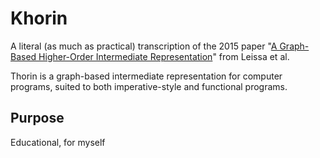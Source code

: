 # Khorin

A literal (as much as practical) transcription of the 2015 paper "[A  Graph-Based  Higher-Order  Intermediate  Representation](https://compilers.cs.uni-saarland.de/papers/lkh15_cgo.pdf)" from Leissa et al.

Thorin is a graph-based intermediate representation for computer programs, suited to both imperative-style and functional programs.

## Purpose

Educational, for myself